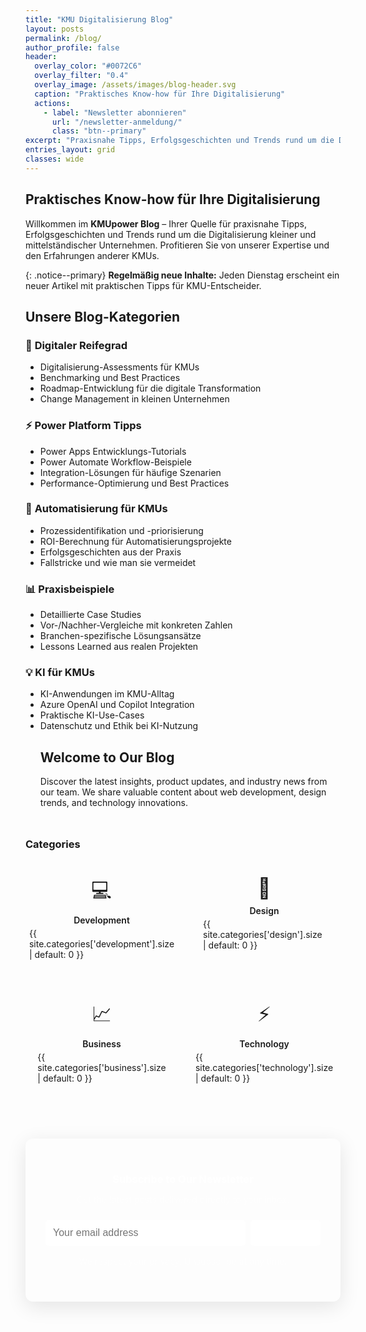 ```yaml
---
title: "KMU Digitalisierung Blog"
layout: posts
permalink: /blog/
author_profile: false
header:
  overlay_color: "#0072C6"
  overlay_filter: "0.4"
  overlay_image: /assets/images/blog-header.svg
  caption: "Praktisches Know-how für Ihre Digitalisierung"
  actions:
    - label: "Newsletter abonnieren"
      url: "/newsletter-anmeldung/"
      class: "btn--primary"
excerpt: "Praxisnahe Tipps, Erfolgsgeschichten und Trends rund um die Digitalisierung kleiner und mittelständischer Unternehmen."
entries_layout: grid
classes: wide
---
```


## Praktisches Know-how für Ihre Digitalisierung

Willkommen im **KMUpower Blog** – Ihrer Quelle für praxisnahe Tipps, Erfolgsgeschichten und Trends rund um die Digitalisierung kleiner und mittelständischer Unternehmen. Profitieren Sie von unserer Expertise und den Erfahrungen anderer KMUs.

{: .notice--primary}
**Regelmäßig neue Inhalte:** Jeden Dienstag erscheint ein neuer Artikel mit praktischen Tipps für KMU-Entscheider.

## Unsere Blog-Kategorien

### 🎯 **Digitaler Reifegrad**
- Digitalisierung-Assessments für KMUs
- Benchmarking und Best Practices
- Roadmap-Entwicklung für die digitale Transformation
- Change Management in kleinen Unternehmen

### ⚡ **Power Platform Tipps**
- Power Apps Entwicklungs-Tutorials
- Power Automate Workflow-Beispiele
- Integration-Lösungen für häufige Szenarien
- Performance-Optimierung und Best Practices

### 🤖 **Automatisierung für KMUs**
- Prozessidentifikation und -priorisierung
- ROI-Berechnung für Automatisierungsprojekte
- Erfolgsgeschichten aus der Praxis
- Fallstricke und wie man sie vermeidet

### 📊 **Praxisbeispiele**
- Detaillierte Case Studies
- Vor-/Nachher-Vergleiche mit konkreten Zahlen
- Branchen-spezifische Lösungsansätze
- Lessons Learned aus realen Projekten

### 💡 **KI für KMUs**
- KI-Anwendungen im KMU-Alltag
- Azure OpenAI und Copilot Integration
- Praktische KI-Use-Cases
- Datenschutz und Ethik bei KI-Nutzung
  <h2>Welcome to Our Blog</h2>
  <p>Discover the latest insights, product updates, and industry news from our team. We share valuable content about web development, design trends, and technology innovations.</p>
</div>

<div class="blog-categories">
  <h3>Categories</h3>
  <div class="category-grid">
    <a href="/categories/#development" class="category-card">
      <span class="category-icon">💻</span>
      <span class="category-name">Development</span>
      <span class="category-count">{{ site.categories['development'].size | default: 0 }}</span>
    </a>
    <a href="/categories/#design" class="category-card">
      <span class="category-icon">🎨</span>
      <span class="category-name">Design</span>
      <span class="category-count">{{ site.categories['design'].size | default: 0 }}</span>
    </a>
    <a href="/categories/#business" class="category-card">
      <span class="category-icon">📈</span>
      <span class="category-name">Business</span>
      <span class="category-count">{{ site.categories['business'].size | default: 0 }}</span>
    </a>
    <a href="/categories/#technology" class="category-card">
      <span class="category-icon">⚡</span>
      <span class="category-name">Technology</span>
      <span class="category-count">{{ site.categories['technology'].size | default: 0 }}</span>
    </a>
  </div>
</div>

<div class="newsletter-signup" id="newsletter">
  <div class="newsletter-card">
    <h3>Subscribe to Our Newsletter</h3>
    <p>Get the latest posts delivered directly to your inbox.</p>
    <form class="newsletter-form" action="#" method="post">
      <div class="form-group">
        <input type="email" name="email" placeholder="Your email address" required>
        <button type="submit" class="btn btn--primary">Subscribe</button>
      </div>
      <p class="newsletter-note">We respect your privacy. Unsubscribe at any time.</p>
    </form>
  </div>
</div>

<style>
.blog-intro {
  text-align: center;
  margin: 2rem 0 3rem;
  padding: 2rem;
  background: var(--background-color);
  border-radius: 8px;
  border: 1px solid var(--border-color);
}

.blog-categories {
  margin: 3rem 0;
}

.category-grid {
  display: grid;
  grid-template-columns: repeat(auto-fit, minmax(200px, 1fr));
  gap: 1rem;
  margin-top: 1rem;
}

.category-card {
  display: flex;
  flex-direction: column;
  align-items: center;
  padding: 1.5rem;
  background: var(--background-color);
  border: 1px solid var(--border-color);
  border-radius: 8px;
  text-decoration: none;
  color: var(--text-color);
  transition: all 0.3s ease;
}

.category-card:hover {
  transform: translateY(-2px);
  box-shadow: 0 4px 12px rgba(0,0,0,0.1);
  text-decoration: none;
  color: var(--link-color);
}

.category-icon {
  font-size: 2rem;
  margin-bottom: 0.5rem;
}

.category-name {
  font-weight: 600;
  margin-bottom: 0.25rem;
}

.category-count {
  font-size: 0.875rem;
  color: var(--muted-text-color);
}

.newsletter-signup {
  margin: 4rem 0;
  text-align: center;
}

.newsletter-card {
  max-width: 500px;
  margin: 0 auto;
  padding: 2rem;
  background: linear-gradient(135deg, var(--primary-color), var(--primary-color-dark));
  color: white;
  border-radius: 12px;
  box-shadow: 0 8px 32px rgba(0,0,0,0.1);
}

.newsletter-card h3 {
  margin-bottom: 0.5rem;
  color: white;
}

.newsletter-card p {
  margin-bottom: 1.5rem;
  opacity: 0.9;
}

.newsletter-form .form-group {
  display: flex;
  gap: 0.5rem;
  margin-bottom: 1rem;
}

.newsletter-form input {
  flex: 1;
  padding: 0.75rem;
  border: none;
  border-radius: 6px;
  font-size: 1rem;
}

.newsletter-form button {
  padding: 0.75rem 1.5rem;
  border: none;
  border-radius: 6px;
  background: white;
  color: var(--primary-color);
  font-weight: 600;
  cursor: pointer;
  transition: all 0.3s ease;
}

.newsletter-form button:hover {
  background: #f8f9fa;
  transform: translateY(-1px);
}

.newsletter-note {
  font-size: 0.875rem;
  opacity: 0.8;
  margin: 0;
}

@media (max-width: 600px) {
  .newsletter-form .form-group {
    flex-direction: column;
  }
  
  .category-grid {
    grid-template-columns: repeat(auto-fit, minmax(150px, 1fr));
  }
}
</style>
